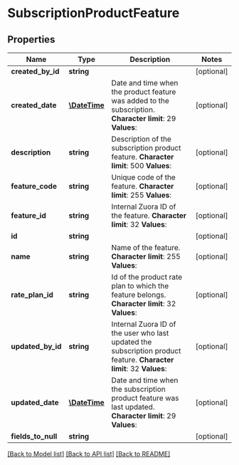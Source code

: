 # SubscriptionProductFeature

## Properties
Name | Type | Description | Notes
------------ | ------------- | ------------- | -------------
**created_by_id** | **string** |  | [optional] 
**created_date** | [**\DateTime**](\DateTime.md) | Date and time when the product feature was added to the subscription. **Character limit**: 29 **Values**: | [optional] 
**description** | **string** | Description of the subscription product feature. **Character limit**: 500 **Values**: | [optional] 
**feature_code** | **string** | Unique code of the feature. **Character limit**: 255 **Values**: | [optional] 
**feature_id** | **string** | Internal Zuora ID of the feature. **Character limit**: 32 **Values**: | [optional] 
**id** | **string** |  | [optional] 
**name** | **string** | Name of the feature. **Character limit**: 255 **Values**: | [optional] 
**rate_plan_id** | **string** | Id of the product rate plan to which the feature belongs. **Character limit**: 32 **Values**: | [optional] 
**updated_by_id** | **string** | Internal Zuora ID of the user who last updated the subscription product feature. **Character limit**: 32 **Values**: | [optional] 
**updated_date** | [**\DateTime**](\DateTime.md) | Date and time when the subscription product feature was last updated. **Character limit**: 29 **Values**: | [optional] 
**fields_to_null** | **string** |  | [optional] 

[[Back to Model list]](../README.md#documentation-for-models) [[Back to API list]](../README.md#documentation-for-api-endpoints) [[Back to README]](../README.md)


